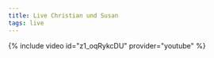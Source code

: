 ```yaml
---
title: Live Christian und Susan
tags: live
---
```


{% include video id="z1_oqRykcDU" provider="youtube" %}

